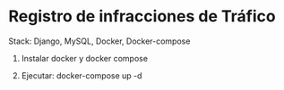 # Registro de infracciones de Tráfico

Stack: Django, MySQL, Docker, Docker-compose

1. Instalar docker y docker compose

2. Ejecutar: docker-compose up -d
